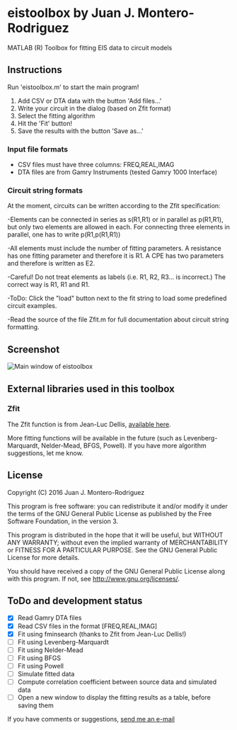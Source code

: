 # eistoolbox by Juan J. Montero-Rodriguez

MATLAB (R) Toolbox for fitting EIS data to circuit models

## Instructions

Run 'eistoolbox.m' to start the main program!

1. Add CSV or DTA data with the button 'Add files...'
2. Write your circuit in the dialog (based on Zfit format)
3. Select the fitting algorithm
4. Hit the 'Fit' button!
5. Save the results with the button 'Save as...'

### Input file formats

- CSV files must have three columns: FREQ,REAL,IMAG
- DTA files are from Gamry Instruments (tested Gamry 1000 Interface)

### Circuit string formats

At the moment, circuits can be written according to the Zfit specification:

-Elements can be connected in series as s(R1,R1) or in parallel as p(R1,R1), but only two elements are allowed in each. For connecting three elements in parallel, one has to write p(R1,p(R1,R1))

-All elements must include the number of fitting parameters. A resistance has one fitting parameter and therefore it is R1. A CPE has two parameters and therefore is written as E2.

-Careful! Do not treat elements as labels (i.e. R1, R2, R3... is incorrect.) The correct way is R1, R1 and R1.

-ToDo: Click the "load" button next to the fit string to load some predefined circuit examples.

-Read the source of the file Zfit.m for full documentation about circuit string formatting.



## Screenshot

![Main window of eistoolbox](https://github.com/jjmontero9/eistoolbox/blob/master/images/main_screenshot.png)

## External libraries used in this toolbox

### Zfit

The Zfit function is from Jean-Luc Dellis, [available here](https://www.mathworks.com/matlabcentral/fileexchange/19460-zfit).

More fitting functions will be available in the future (such as Levenberg-Marquardt, Nelder-Mead, BFGS, Powell). If you have more algorithm suggestions, let me know.

## License

Copyright (C) 2016  Juan J. Montero-Rodriguez
 
This program is free software: you can redistribute it and/or modify it under the terms of the GNU General Public License as published by the Free Software Foundation, in the version 3.

This program is distributed in the hope that it will be useful, but WITHOUT ANY WARRANTY; without even the implied warranty of MERCHANTABILITY or FITNESS FOR A PARTICULAR PURPOSE.  See the GNU General Public License for more details.

You should have received a copy of the GNU General Public License along with this program.  If not, see <http://www.gnu.org/licenses/>.


## ToDo and development status

- [x] Read Gamry DTA files
- [x] Read CSV files in the format [FREQ,REAL,IMAG]
- [x] Fit using fminsearch (thanks to Zfit from Jean-Luc Dellis!)
- [ ] Fit using Levenberg-Marquardt
- [ ] Fit using Nelder-Mead
- [ ] Fit using BFGS
- [ ] Fit using Powell
- [ ] Simulate fitted data
- [ ] Compute correlation coefficient between source data and simulated data
- [ ] Open a new window to display the fitting results as a table, before saving them

If you have comments or suggestions, [send me an e-mail](mailto:juan.montero@tu-harburg.de)